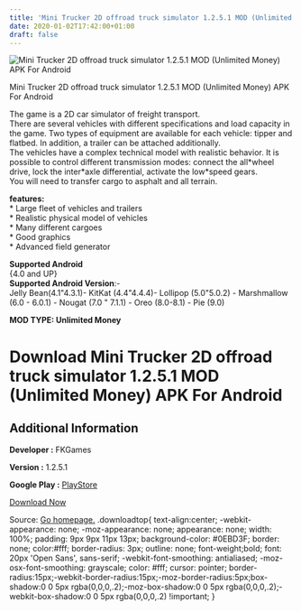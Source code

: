 ```yaml
---
title: 'Mini Trucker 2D offroad truck simulator 1.2.5.1 MOD (Unlimited Money) APK For Android'
date: 2020-01-02T17:42:00+01:00
draft: false
---
```


![Mini Trucker 2D offroad truck simulator 1.2.5.1 MOD (Unlimited Money) APK For Android](https://i0.wp.com/apkhome.net/wp-content/uploads/2020/01/Mini-Trucker-2D-offroad-truck-simulator-1.2.5.1-MOD-Unlimited-Money.png "Mini Trucker 2D offroad truck simulator 1.2.5.1 MOD (Unlimited Money) APK For Android")

  

Mini Trucker 2D offroad truck simulator 1.2.5.1 MOD (Unlimited Money) APK For Android

The game is a 2D car simulator of freight transport.  
There are several vehicles with different specifications and load capacity in the game. Two types of equipment are available for each vehicle: tipper and flatbed. In addition, a trailer can be attached additionally.  
The vehicles have a complex technical model with realistic behavior. It is possible to control different transmission modes: connect the all\*wheel drive, lock the inter\*axle differential, activate the low\*speed gears.  
You will need to transfer cargo to asphalt and all terrain.

**features:**  
\* Large fleet of vehicles and trailers  
\* Realistic physical model of vehicles  
\* Many different cargoes  
\* Good graphics  
\* Advanced field generator

**Supported Android**  
{4.0 and UP}  
**Supported Android Version**:-  
Jelly Bean(4.1"4.3.1)- KitKat (4.4"4.4.4)- Lollipop (5.0"5.0.2) - Marshmallow (6.0 - 6.0.1) - Nougat (7.0 " 7.1.1) - Oreo (8.0-8.1) - Pie (9.0)

**MOD TYPE: Unlimited Money**

Download Mini Trucker 2D offroad truck simulator 1.2.5.1 MOD (Unlimited Money) APK For Android
==============================================================================================

Additional Information
----------------------

**Developer :** FKGames

**Version :** 1.2.5.1

**Google Play :** [PlayStore](https://play.google.com/store/apps/details?id=com.fkgames.minitruckergame)

  

[Download Now](https://store4app.co/post/mini-trucker-2d-offroad-truck-simulator-1-2-5-1-mod-unlimited-money-apk-for-android_1577983320)

  
Source: [Go homepage.](https://store4app.co/post/mini-trucker-2d-offroad-truck-simulator-1-2-5-1-mod-unlimited-money-apk-for-android_1577983320) .downloadtop{ text-align:center; -webkit-appearance: none; -moz-appearance: none; appearance: none; width: 100%; padding: 9px 9px 11px 13px; background-color: #0EBD3F; border: none; color:#fff; border-radius: 3px; outline: none; font-weight;bold; font: 20px 'Open Sans', sans-serif; -webkit-font-smoothing: antialiased; -moz-osx-font-smoothing: grayscale; color: #fff; cursor: pointer; border-radius:15px;-webkit-border-radius:15px;-moz-border-radius:5px;box-shadow:0 0 5px rgba(0,0,0,.2);-moz-box-shadow:0 0 5px rgba(0,0,0,.2);-webkit-box-shadow:0 0 5px rgba(0,0,0,.2) !important; }